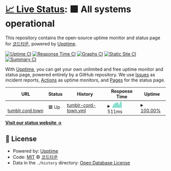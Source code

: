 # [📈 Live Status](https://status.cord.town): <!--live status--> **🟩 All systems operational**

This repository contains the open-source uptime monitor and status page for [코드타운](https://status.cord.town), powered by [Upptime](https://github.com/upptime/upptime).

[![Uptime CI](https://github.com/CORDTOWN/status/workflows/Uptime%20CI/badge.svg)](https://github.com/CORDTOWN/status/actions?query=workflow%3A%22Uptime+CI%22)
[![Response Time CI](https://github.com/CORDTOWN/status/workflows/Response%20Time%20CI/badge.svg)](https://github.com/CORDTOWN/status/actions?query=workflow%3A%22Response+Time+CI%22)
[![Graphs CI](https://github.com/CORDTOWN/status/workflows/Graphs%20CI/badge.svg)](https://github.com/CORDTOWN/status/actions?query=workflow%3A%22Graphs+CI%22)
[![Static Site CI](https://github.com/CORDTOWN/status/workflows/Static%20Site%20CI/badge.svg)](https://github.com/CORDTOWN/status/actions?query=workflow%3A%22Static+Site+CI%22)
[![Summary CI](https://github.com/CORDTOWN/status/workflows/Summary%20CI/badge.svg)](https://github.com/CORDTOWN/status/actions?query=workflow%3A%22Summary+CI%22)

With [Upptime](https://upptime.js.org), you can get your own unlimited and free uptime monitor and status page, powered entirely by a GitHub repository. We use [Issues](https://github.com/CORDTOWN/status/issues) as incident reports, [Actions](https://github.com/CORDTOWN/status/actions) as uptime monitors, and [Pages](https://status.cord.town) for the status page.

<!--start: status pages-->
<!-- This summary is generated by Upptime (https://github.com/upptime/upptime) -->
<!-- Do not edit this manually, your changes will be overwritten -->
<!-- prettier-ignore -->
| URL | Status | History | Response Time | Uptime |
| --- | ------ | ------- | ------------- | ------ |
| <img alt="" src="https://icons.duckduckgo.com/ip3/tumblr.cord.town.ico" height="13"> [tumblr.cord.town](https://tumblr.cord.town/) | 🟩 Up | [tumblr-cord-town.yml](https://github.com/CORDTOWN/status/commits/HEAD/history/tumblr-cord-town.yml) | <details><summary><img alt="Response time graph" src="./graphs/tumblr-cord-town/response-time-week.png" height="20"> 511ms</summary><br><a href="https://status.cord.town/history/tumblr-cord-town"><img alt="Response time 975" src="https://img.shields.io/endpoint?url=https%3A%2F%2Fraw.githubusercontent.com%2FCORDTOWN%2Fstatus%2FHEAD%2Fapi%2Ftumblr-cord-town%2Fresponse-time.json"></a><br><a href="https://status.cord.town/history/tumblr-cord-town"><img alt="24-hour response time 621" src="https://img.shields.io/endpoint?url=https%3A%2F%2Fraw.githubusercontent.com%2FCORDTOWN%2Fstatus%2FHEAD%2Fapi%2Ftumblr-cord-town%2Fresponse-time-day.json"></a><br><a href="https://status.cord.town/history/tumblr-cord-town"><img alt="7-day response time 511" src="https://img.shields.io/endpoint?url=https%3A%2F%2Fraw.githubusercontent.com%2FCORDTOWN%2Fstatus%2FHEAD%2Fapi%2Ftumblr-cord-town%2Fresponse-time-week.json"></a><br><a href="https://status.cord.town/history/tumblr-cord-town"><img alt="30-day response time 517" src="https://img.shields.io/endpoint?url=https%3A%2F%2Fraw.githubusercontent.com%2FCORDTOWN%2Fstatus%2FHEAD%2Fapi%2Ftumblr-cord-town%2Fresponse-time-month.json"></a><br><a href="https://status.cord.town/history/tumblr-cord-town"><img alt="1-year response time 1129" src="https://img.shields.io/endpoint?url=https%3A%2F%2Fraw.githubusercontent.com%2FCORDTOWN%2Fstatus%2FHEAD%2Fapi%2Ftumblr-cord-town%2Fresponse-time-year.json"></a></details> | <details><summary><a href="https://status.cord.town/history/tumblr-cord-town">100.00%</a></summary><a href="https://status.cord.town/history/tumblr-cord-town"><img alt="All-time uptime 99.11%" src="https://img.shields.io/endpoint?url=https%3A%2F%2Fraw.githubusercontent.com%2FCORDTOWN%2Fstatus%2FHEAD%2Fapi%2Ftumblr-cord-town%2Fuptime.json"></a><br><a href="https://status.cord.town/history/tumblr-cord-town"><img alt="24-hour uptime 100.00%" src="https://img.shields.io/endpoint?url=https%3A%2F%2Fraw.githubusercontent.com%2FCORDTOWN%2Fstatus%2FHEAD%2Fapi%2Ftumblr-cord-town%2Fuptime-day.json"></a><br><a href="https://status.cord.town/history/tumblr-cord-town"><img alt="7-day uptime 100.00%" src="https://img.shields.io/endpoint?url=https%3A%2F%2Fraw.githubusercontent.com%2FCORDTOWN%2Fstatus%2FHEAD%2Fapi%2Ftumblr-cord-town%2Fuptime-week.json"></a><br><a href="https://status.cord.town/history/tumblr-cord-town"><img alt="30-day uptime 100.00%" src="https://img.shields.io/endpoint?url=https%3A%2F%2Fraw.githubusercontent.com%2FCORDTOWN%2Fstatus%2FHEAD%2Fapi%2Ftumblr-cord-town%2Fuptime-month.json"></a><br><a href="https://status.cord.town/history/tumblr-cord-town"><img alt="1-year uptime 98.26%" src="https://img.shields.io/endpoint?url=https%3A%2F%2Fraw.githubusercontent.com%2FCORDTOWN%2Fstatus%2FHEAD%2Fapi%2Ftumblr-cord-town%2Fuptime-year.json"></a></details>

<!--end: status pages-->

[**Visit our status website →**](https://status.cord.town)

## 📄 License

- Powered by: [Upptime](https://github.com/upptime/upptime)
- Code: [MIT](./LICENSE) © [코드타운](https://status.cord.town)
- Data in the `./history` directory: [Open Database License](https://opendatacommons.org/licenses/odbl/1-0/)
